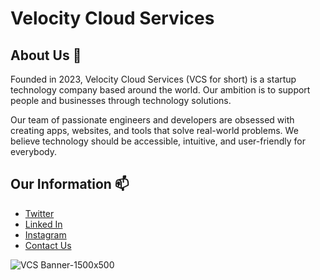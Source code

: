 # Velocity Cloud Services

## About Us 📄
Founded in 2023, Velocity Cloud Services (VCS for short) is a startup technology company based around the world. Our ambition is to support people and businesses through technology solutions.

Our team of passionate engineers and developers are obsessed with creating apps, websites, and tools that solve real-world problems. We believe technology should be accessible, intuitive, and user-friendly for everybody.

## Our Information 📫
  - [Twitter](https://x.com/getvcsai)
  - [Linked In](https://linkedin.com/company/vcsai)
  - [Instagram](https://instagram.com/getvcsai)
  - [Contact Us](mailto://contact@vcs.ai)

![VCS Banner-1500x500](https://i.imgur.com/r11M9jP.png)
